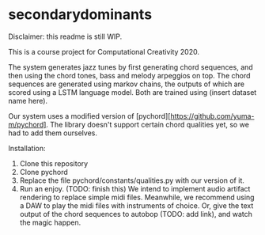 # secondarydominants
Disclaimer: this readme is still WIP.

This is a course project for Computational Creativity 2020.

The system generates jazz tunes by first generating chord sequences, and then using the chord tones, bass and melody arpeggios on top.
The chord sequences are generated using markov chains, the outputs of which are scored using a LSTM language model. Both are trained using (insert dataset name here).

Our system uses a modified version of [pychord][https://github.com/yuma-m/pychord]. The library doesn't support certain chord qualities yet, so we had to add them ourselves.

Installation:
1. Clone this repository
2. Clone pychord
3. Replace the file pychord/constants/qualities.py with our version of it.
4. Run an enjoy. (TODO: finish this) We intend to implement audio artifact rendering to replace simple midi files. Meanwhile, we recommend using a DAW to play the midi files with instruments of choice. Or, give the text output of the chord sequences to autobop (TODO: add link), and watch the magic happen.
  
